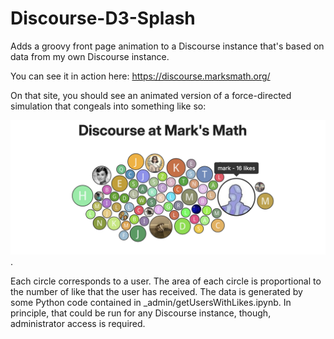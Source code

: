 # Discourse-D3-Splash

 Adds a groovy front page animation to a Discourse instance that's based on data from my own Discourse instance. 

 You can see it in action here: https://discourse.marksmath.org/

 On that site, you should see an animated version of a force-directed simulation that congeals into something like so:

 ![Force-directed simulation final state](Screenshot.png).

 Each circle corresponds to a user. The area of each circle is proportional to the number of like that the user has received. The data is generated by some Python code contained in _admin/getUsersWithLikes.ipynb. In principle, that could be run for any Discourse instance, though, administrator access is required.
 
